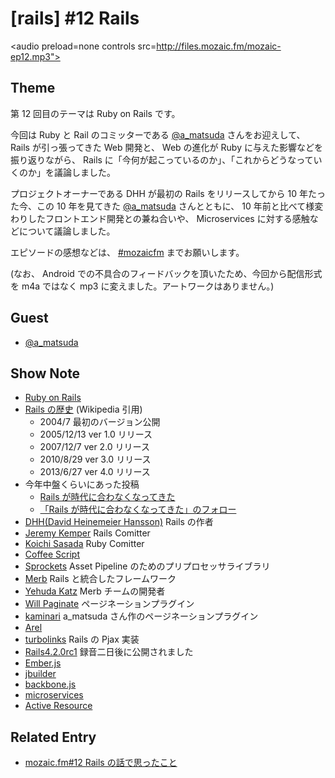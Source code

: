 # [rails] #12 Rails

<audio preload=none controls src=http://files.mozaic.fm/mozaic-ep12.mp3"></audio>


## Theme

第 12 回目のテーマは Ruby on Rails です。

今回は Ruby と Rail のコミッターである [@a_matsuda](https://twitter.com/a_matsuda/) さんをお迎えして、 Rails が引っ張ってきた Web 開発と、 Web の進化が Ruby に与えた影響などを振り返りながら、 Rails に「今何が起こっているのか」、「これからどうなっていくのか」を議論しました。

プロジェクトオーナーである DHH が最初の Rails をリリースしてから 10 年たった今、この 10 年を見てきた [@a_matsuda](https://twitter.com/a_matsuda/) さんとともに、 10 年前と比べて様変わりしたフロントエンド開発との兼ね合いや、 Microservices に対する感触などについて議論しました。

エピソードの感想などは、 [#mozaicfm](https://twitter.com/search?q=mozaicfm&src=hash) までお願いします。

(なお、 Android での不具合のフィードバックを頂いたため、今回から配信形式を m4a ではなく mp3 に変えました。アートワークはありません。)


## Guest

- [@a_matsuda](https://twitter.com/a_matsuda)


## Show Note

- [Ruby on Rails](http://t.umblr.com/redirect?z=http%3A%2F%2Frubyonrails.org%2F&t=NGI3ZjQ4ZjQ2Y2UxNWFmNjU5OTE2YzUwNzM0NGIxZDY4YjYxZGM3YixMdFdhcWRlTA%3D%3D)
- [Rails の歴史](http://t.umblr.com/redirect?z=http%3A%2F%2Fja.wikipedia.org%2Fwiki%2FRuby_on_Rails&t=ODhjOWVmZWQxMGZiZTk4NDY5NTY0Njg3YTU3NjJhZmE3MWM4NGVjNSxMdFdhcWRlTA%3D%3D) (Wikipedia 引用)
  - 2004/7 最初のバージョン公開
  - 2005/12/13 ver 1.0 リリース
  - 2007/12/7  ver 2.0 リリース
  - 2010/8/29  ver 3.0 リリース
  - 2013/6/27  ver 4.0 リリース
- 今年中盤くらいにあった投稿
  - [Rails が時代に合わなくなってきた](http://t.umblr.com/redirect?z=http%3A%2F%2Fqiita.com%2Fkaiinui%2Fitems%2F2781219340d427543d08&t=ZGFjM2I5MWM0MTg0MWRjYzlkMjk0Yzk2MmM5MDUyMTVkYTFjMmFjNyxMdFdhcWRlTA%3D%3D)
  - [「Rails が時代に合わなくなってきた」のフォロー](http://t.umblr.com/redirect?z=http%3A%2F%2Fwazanova.jp%2Fitems%2F1361&t=MmZjNTBmZTI3OThiOGZjMGJiZjRjYjE0ZmFlYWM2YzU1YjI0YTA5NyxMdFdhcWRlTA%3D%3D)
- [DHH(David Heinemeier Hansson)](https://twitter.com/dhh) Rails の作者
- [Jeremy Kemper](https://twitter.com/bitsweat) Rails Comitter
- [Koichi Sasada](https://twitter.com/koichisasada) Ruby Comitter
- [Coffee Script](http://t.umblr.com/redirect?z=http%3A%2F%2Fcoffeescript.org%2F&t=NTdmNDE5M2QyNTA1YTA2YzhjYzJiOTNhZDgzMTVlZmZmNjM5ODRlOCxMdFdhcWRlTA%3D%3D)
- [Sprockets](http://t.umblr.com/redirect?z=https%3A%2F%2Fgithub.com%2Frails%2Fsprockets-rails&t=Y2U0OWE3OGRkY2NkMjQyYmU2NjYxZDg0MDVhM2FiNGNmYTEyMDhiNyxMdFdhcWRlTA%3D%3D) Asset Pipeline のためのプリプロセッサライブラリ
- [Merb](http://t.umblr.com/redirect?z=http%3A%2F%2Fwww.merbivore.com%2F&t=ZmY2NDRkODdkZDczNzkzZmE2YThiYzY4ZGU2NzkzNDMyYmUwMTMxNyxMdFdhcWRlTA%3D%3D) Rails と統合したフレームワーク
- [Yehuda Katz](https://twitter.com/wycats) Merb チームの開発者
- [Will Paginate](http://t.umblr.com/redirect?z=https%3A%2F%2Fgithub.com%2Fmislav%2Fwill_paginate&t=NGUwZTYyMmQ4NmY3YzkzMjcxNzBlNzEwYmY5ZDllYWFhYmU5ZDI2MixMdFdhcWRlTA%3D%3D) ページネーションプラグイン
- [kaminari](http://t.umblr.com/redirect?z=https%3A%2F%2Fgithub.com%2Famatsuda%2Fkaminari&t=ODA0OGY5MGEzZjZhYWQzN2E3NmU2YTE5YTFkNGM2MGY2MDczY2QwZixMdFdhcWRlTA%3D%3D) a_matsuda さん作のページネーションプラグイン
- [Arel](http://t.umblr.com/redirect?z=https%3A%2F%2Fgithub.com%2Frails%2Farel&t=ZTgxMDU3ZDY1N2E5MzE5MmEzMTljMGI1ZGE2YjE4MWNiNmEyZjQ3MSxMdFdhcWRlTA%3D%3D)
- [turbolinks](http://t.umblr.com/redirect?z=https%3A%2F%2Fgithub.com%2Frails%2Fturbolinks&t=ZmIwMTc3ZjU1MmNhZDkzMWIzNTE3YzFhNmVlYWU2MzQyZmY4OWU5OCxMdFdhcWRlTA%3D%3D) Rails の Pjax 実装
- [Rails4.2.0rc1](http://t.umblr.com/redirect?z=http%3A%2F%2Fweblog.rubyonrails.org%2F2014%2F11%2F28%2FRails-4-2-0-rc1-has-been-released%2F&t=NjFmOTgzNmM4MTZkYjMwNWM3NDhhMjU3M2QzMTJmMjQxYTNjOTM0MCxMdFdhcWRlTA%3D%3D) 録音二日後に公開されました
- [Ember.js](http://t.umblr.com/redirect?z=http%3A%2F%2Femberjs.com%2F&t=MTdlNGZkZDFiMTE0OGRlNmFlNzQ3NGMxOTVlMzBiYjQ5OTM5ZTY5ZSxMdFdhcWRlTA%3D%3D)
- [jbuilder](http://t.umblr.com/redirect?z=https%3A%2F%2Fgithub.com%2Frails%2Fjbuilder&t=NGI4ZWQxNDk0YmI2YTAxMmJiZjM4MTAwNDE1YjRlN2E2YWU3NmFiOCxMdFdhcWRlTA%3D%3D)
- [backbone.js](http://t.umblr.com/redirect?z=http%3A%2F%2Fbackbonejs.org&t=Yjg3NTExZmM4OWU5ZDZmNGY5YTVmNjM4NWIzZTk1NzVkODU1MjdhNSxMdFdhcWRlTA%3D%3D)
- [microservices](http://t.umblr.com/redirect?z=http%3A%2F%2Fmartinfowler.com%2Farticles%2Fmicroservices.html&t=MDBiYzRkZTBiM2ExMGE1ZTY2NGIwYzNlZGIyNGE2YzIxYzA3NzNkYyxMdFdhcWRlTA%3D%3D)
- [Active Resource](http://t.umblr.com/redirect?z=https%3A%2F%2Fgithub.com%2Frails%2Factiveresource&t=MjJjOWYxNWE3YTBjMzY5MjMwYjczZTRmM2U2ZWViYWU4NjkyNmIwZSxMdFdhcWRlTA%3D%3D)


## Related Entry

- [mozaic.fm#12 Rails の話で思ったこと](http://t.umblr.com/redirect?z=http%3A%2F%2Fjacoyutorius.com%2F%3Fp%3D1019&t=NmZhMzRlZDYzNDEzYWNkYzY1YWE0ZjY2MTE2M2RkOTI0YjkzZWI3ZixMdFdhcWRlTA%3D%3D)
